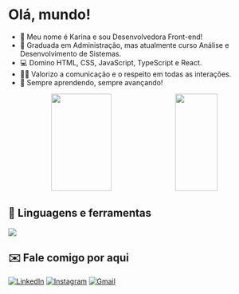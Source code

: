 # Olá, mundo!

- :wave: Meu nome é Karina e sou Desenvolvedora Front-end!
- :brain: Graduada em Administração, mas atualmente curso Análise e Desenvolvimento de Sistemas.
- :computer: Domino HTML, CSS, JavaScript, TypeScript e React.
- :bowing_woman: Valorizo a comunicação e o respeito em todas as interações.
- :rocket: Sempre aprendendo, sempre avançando!

<div align="center">
<img width="49%" height="195px" src="https://github-readme-stats.vercel.app/api?username=karinanuunes&show_icons=true&count_private=true&title_color=80F7D4&icon_color=9d00ff&text_color=c9d1d9&bg_color=0d1117&border_color=fff0" /> 
<img width="41%" height="195px" src="https://github-readme-stats.vercel.app/api/top-langs/?username=karinanuunes&layout=compact&title_color=80F7D4&text_color=fff&bg_color=0d1117&border_color=fff0" />
</div>

## :book: Linguagens e ferramentas

<img src="https://skillicons.dev/icons?i=html,css,js,ts,react,vite,tailwind,figma,vscode,git,github&theme=dark" />
<br />

## :envelope: Fale comigo por aqui

[![LinkedIn](https://img.shields.io/badge/LinkedIn-0077B5?style=for-the-badge&logo=linkedin&logoColor=white)](https://www.linkedin.com/in/karinanuunes/)
[![Instagram](https://img.shields.io/badge/Instagram-E4405F?style=for-the-badge&logo=instagram&logoColor=white)](https://www.instagram.com/karinanuunes/)
[![Gmail](https://img.shields.io/badge/-Gmail-%23333?style=for-the-badge&logo=gmail&logoColor=white)](mailto:karinanuunes96@gmail.com)
